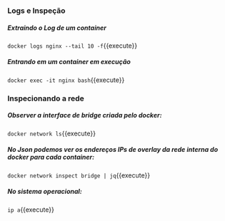 
### Logs e Inspeção 

##### Extraindo o Log de um container
`docker logs nginx --tail 10 -f`{{execute}}

##### Entrando em um container em execução
`docker exec -it nginx bash`{{execute}}

### Inspecionando a rede

##### Observer a interface de bridge criada pelo docker:

`docker network ls`{{execute}}

##### No Json podemos ver os endereços IPs de overlay da rede interna do docker para cada container:

`docker network inspect bridge | jq`{{execute}}

##### No sistema operacional: 

`ip a`{{execute}}